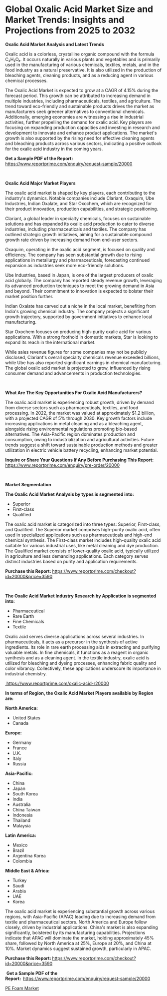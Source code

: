 <p><h1>Global Oxalic Acid Market Size and Market Trends: Insights and Projections from 2025 to 2032</h1></p><p><strong>Oxalic Acid Market Analysis and Latest Trends</strong></p>
<p><p>Oxalic acid is a colorless, crystalline organic compound with the formula C₂H₂O₄. It occurs naturally in various plants and vegetables and is primarily used in the manufacturing of various chemicals, textiles, metals, and in the food industry as a natural preservative. It is also utilized in the production of bleaching agents, cleaning products, and as a reducing agent in various chemical processes.</p><p>The Oxalic Acid Market is expected to grow at a CAGR of 4.15% during the forecast period. This growth can be attributed to increasing demand in multiple industries, including pharmaceuticals, textiles, and agriculture. The trend toward eco-friendly and sustainable products drives the market as manufacturers seek greener alternatives to conventional chemicals. Additionally, emerging economies are witnessing a rise in industrial activities, further propelling the demand for oxalic acid. Key players are focusing on expanding production capacities and investing in research and development to innovate and enhance product applications. The market's growth is also supported by the rising need for effective cleaning agents and bleaching products across various sectors, indicating a positive outlook for the oxalic acid industry in the coming years.</p></p>
<p><strong>Get a Sample PDF of the Report:&nbsp;</strong> <a href="https://www.reportprime.com/enquiry/request-sample/20000?utm_campaign=2278&utm_medium=2&utm_source=Github&utm_content=ia&utm_term=18032025&utm_id=oxalic-acid">https://www.reportprime.com/enquiry/request-sample/20000</a></p>
<p>&nbsp;</p>
<p><strong>Oxalic Acid Major Market Players</strong></p>
<p><p>The oxalic acid market is shaped by key players, each contributing to the industry's dynamics. Notable companies include Clariant, Oxaquim, Ube Industries, Indian Oxalate, and Star Oxochem, which are recognized for their product innovation, production capabilities, and strategic positioning.</p><p>Clariant, a global leader in specialty chemicals, focuses on sustainable solutions and has expanded its oxalic acid production to cater to diverse industries, including pharmaceuticals and textiles. The company has outlined strategic growth initiatives, aiming for a sustainable compound growth rate driven by increasing demand from end-user sectors.</p><p>Oxaquim, operating in the oxalic acid segment, is focused on quality and efficiency. The company has seen substantial growth due to rising applications in metallurgy and pharmaceuticals, forecasting continued expansion as industries seek more eco-friendly solutions.</p><p>Ube Industries, based in Japan, is one of the largest producers of oxalic acid globally. The company has reported steady revenue growth, leveraging its advanced production techniques to meet the growing demand in Asia and beyond. Their commitment to innovation is expected to bolster their market position further.</p><p>Indian Oxalate has carved out a niche in the local market, benefiting from India's growing chemical industry. The company projects a significant growth trajectory, supported by government initiatives to enhance local manufacturing.</p><p>Star Oxochem focuses on producing high-purity oxalic acid for various applications. With a strong foothold in domestic markets, Star is looking to expand its reach in the international market.</p><p>While sales revenue figures for some companies may not be publicly disclosed, Clariant's overall specialty chemicals revenue exceeded billions, while Ube has also reported significant earnings in chemical manufacturing. The global oxalic acid market is projected to grow, influenced by rising consumer demand and advancements in production technologies.</p></p>
<p>&nbsp;</p>
<p><strong>What Are The Key Opportunities For Oxalic Acid Manufacturers?</strong></p>
<p><p>The oxalic acid market is experiencing robust growth, driven by demand from diverse sectors such as pharmaceuticals, textiles, and food processing. In 2022, the market was valued at approximately $1.2 billion, with a projected CAGR of 5% through 2030. Key growth factors include increasing applications in metal cleaning and as a bleaching agent, alongside rising environmental regulations promoting bio-based alternatives. The Asia-Pacific region dominates production and consumption, owing to industrialization and agricultural activities. Future trends suggest a shift toward sustainable production methods and greater utilization in electric vehicle battery recycling, enhancing market potential.</p></p>
<p><strong>Inquire or Share Your Questions If Any Before Purchasing This Report:</strong> <a href="https://www.reportprime.com/enquiry/pre-order/20000?utm_campaign=2278&utm_medium=2&utm_source=Github&utm_content=ia&utm_term=18032025&utm_id=oxalic-acid">https://www.reportprime.com/enquiry/pre-order/20000</a></p>
<p>&nbsp;</p>
<p><strong>Market Segmentation</strong></p>
<p><strong>The Oxalic Acid Market Analysis by types is segmented into:</strong></p>
<p><ul><li>Superior</li><li>First-class</li><li>Qualified</li></ul></p>
<p><p>The oxalic acid market is categorized into three types: Superior, First-class, and Qualified. The Superior market comprises high-purity oxalic acid, often used in specialized applications such as pharmaceuticals and high-end chemical synthesis. The First-class market includes high-quality oxalic acid suitable for various industrial uses, like metal cleaning and dye production. The Qualified market consists of lower-quality oxalic acid, typically utilized in agriculture and less demanding applications. Each category serves distinct industries based on purity and application requirements.</p></p>
<p><strong>Purchase this Report:&nbsp;</strong><a href="https://www.reportprime.com/checkout?id=20000&price=3590&utm_campaign=2278&utm_medium=2&utm_source=Github&utm_content=ia&utm_term=18032025&utm_id=oxalic-acid">https://www.reportprime.com/checkout?id=20000&price=3590</a></p>
<p>&nbsp;</p>
<p><strong>The Oxalic Acid Market Industry Research by Application is segmented into:</strong></p>
<p><ul><li>Pharmaceutical</li><li>Rare Earth</li><li>Fine Chemicals</li><li>Textile</li></ul></p>
<p><p>Oxalic acid serves diverse applications across several industries. In pharmaceuticals, it acts as a precursor in the synthesis of active ingredients. Its role in rare earth processing aids in extracting and purifying valuable metals. In fine chemicals, it functions as a reagent in organic synthesis and as a cleaning agent. In the textile industry, oxalic acid is utilized for bleaching and dyeing processes, enhancing fabric quality and color vibrancy. Collectively, these applications underscore its importance in industrial chemistry.</p></p>
<p><a href="https://www.reportprime.com/oxalic-acid-r20000?utm_campaign=2278&utm_medium=2&utm_source=Github&utm_content=ia&utm_term=18032025&utm_id=oxalic-acid">&nbsp;https://www.reportprime.com/oxalic-acid-r20000</a></p>
<p><strong>In terms of Region, the Oxalic Acid Market Players available by Region are:</strong></p>
<p>
    <p> <strong> North America: </strong>
        <ul>
            <li>United States</li>
            <li>Canada</li>
        </ul>
        </p> 
    <p> <strong> Europe: </strong>
        <ul>
            <li>Germany</li>
            <li>France</li>
            <li>U.K.</li>
            <li>Italy</li>
            <li>Russia</li>
        </ul>
        </p> 
    <p> <strong> Asia-Pacific: </strong>
        <ul>
            <li>China</li>
            <li>Japan</li>
            <li>South Korea</li>
            <li>India</li>
            <li>Australia</li>
            <li>China Taiwan</li>
            <li>Indonesia</li>
            <li>Thailand</li>
            <li>Malaysia</li>
        </ul>
        </p> 
    <p> <strong> Latin America: </strong>
        <ul>
            <li>Mexico</li>
            <li>Brazil</li>
            <li>Argentina Korea</li>
            <li>Colombia</li>
        </ul>
        </p> 
    <p> <strong> Middle East & Africa: </strong>
        <ul>
            <li>Turkey</li>
            <li>Saudi</li>
            <li>Arabia</li>
            <li>UAE</li>
            <li>Korea</li>
        </ul>
    </p>
    </p>
<p><p>The oxalic acid market is experiencing substantial growth across various regions, with Asia-Pacific (APAC) leading due to increasing demand from textile and pharmaceutical sectors. North America and Europe follow closely, driven by industrial applications. China's market is also expanding significantly, bolstered by its manufacturing capabilities. Projections indicate that APAC will dominate the market, holding approximately 45% share, followed by North America at 25%, Europe at 20%, and China at 10%. Market dynamics suggest sustained growth, particularly in APAC.</p></p>
<p><strong>Purchase this Report: </strong><a href="https://www.reportprime.com/checkout?id=20000&price=3590&utm_campaign=2278&utm_medium=2&utm_source=Github&utm_content=ia&utm_term=18032025&utm_id=oxalic-acid">https://www.reportprime.com/checkout?id=20000&price=3590</a></p>
<p>&nbsp;<strong>Get a Sample PDF of the Report:&nbsp;&nbsp;</strong><a href="https://www.reportprime.com/enquiry/request-sample/20000?utm_campaign=2278&utm_medium=2&utm_source=Github&utm_content=ia&utm_term=18032025&utm_id=oxalic-acid">https://www.reportprime.com/enquiry/request-sample/20000</a></p>
<p><strong></strong></p>
<p><p><a href="https://github.com/sca704osol/Market-Research-Report-List-1/blob/main/pe-foam-market.md?utm_campaign=2278&utm_medium=2&utm_source=Github&utm_content=ia&utm_term=18032025&utm_id=oxalic-acid">PE Foam Market</a></p></p>